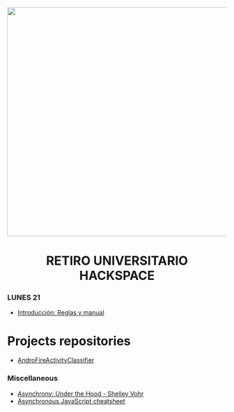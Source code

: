 <div align="center">

  <img src="https://multimedia.larepublica.pe/660x392/larepublica/imagen/2017/08/13/noticia-hackspace.jpg" width="525"/>
  
  # RETIRO UNIVERSITARIO HACKSPACE
  
</div>

### LUNES 21

- [Introducción: Reglas y manual](https://docs.google.com/presentation/d/14sR3XbK1vr3I6JtuS9p6rHjVkNAX3xTwhncVDFFTJkc/edit?fbclid=IwAR37cGT92DwPnu4-98ayK3cej3xTqzQVCd6h-ocnwEX8OwtNSyOruPXzWoo#slide=id.g4ca257a39b_0_34)



# Projects repositories

- [AndroFireActivityClassifier](https://github.com/kevinGmezIoT/Projecto-TF-AccelGyro)


### Miscellaneous

- [Asynchrony: Under the Hood - Shelley Vohr](https://www.youtube.com/watch?v=SrNQS8J67zc&t=59s)
- [Asynchronous JavaScript cheatsheet](https://github.com/frontarm/async-javascript-cheatsheet)
